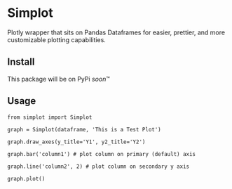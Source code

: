 # Simplot
Plotly wrapper that sits on Pandas Dataframes for easier, prettier, and more customizable plotting capabilities.

## Install
This package will be on PyPi *soon*™

## Usage

`from simplot import Simplot`


`graph = Simplot(dataframe, 'This is a Test Plot')`

`graph.draw_axes(y_title='Y1', y2_title='Y2')`

`graph.bar('column1') # plot column on primary (default) axis`

`graph.line('column2', 2) # plot column on secondary y axis`

`graph.plot()` 
